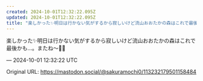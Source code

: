 ```yaml
---
created: 2024-10-01T12:32:22.095Z
updated: 2024-10-01T12:32:22.095Z
title: "楽しかった✨️明日は行かない気がするから寂しいけど流山おおたかの森はこれで最後か[...]"
---
```


<p>楽しかった✨️明日は行かない気がするから寂しいけど流山おおたかの森はこれで最後かも…。またね〜👋🏻</p>

&mdash; 2024-10-01 12:32:22 UTC

Original URL: https://mastodon.social/@sakuramochi0/113232179501158484

